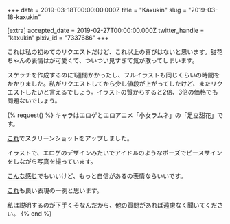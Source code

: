 +++
date = 2019-03-18T00:00:00.000Z
title = "Kaxukin"
slug = "2019-03-18-kaxukin"

[extra]
accepted_date = 2019-02-27T00:00:00.000Z
twitter_handle = "kaxukin"
pixiv_id = "7337686"
+++

これは私の初めてのリクエストだけど、これ以上の喜びはないと思います。甜花ちゃんの表情はが可愛くて、ついつい見すぎて気が散ってしまいます。

スケッチを作成するのに1週間かかったし、フルイラストも同じくらいの時間をかかりました。私がリクエストしてから少し値段が上がってしたけど、またリクエストしたいと言えるでしょう。イラストの質からすると2倍、3倍の価格でも問題ないでしょう。

{% request() %}
キャラはエロゲとエロアニメ「小女ラムネ」の「足立甜花」です。

[これ](https://imgur.com/a/aql1JnX)でスクリーンショットをアップしました。

イラストで、エロゲのデザインみたいでアイドルのようなポーズでピースサインをしながら写真を撮っています。

[こんな感じ](https://pixiv.net/member_illust.php?illust_id=57019470&mode=medium)でもいいけど、もっと自信があるの表情ならいいです。

[これ](https://pixiv.net/member_illust.php?illust_id=58969295&mode=medium)も良い表現の一例と思います。

私は説明するのが下手くそなんだから、他の質問があれば遠慮なく聞いてください。
{% end %}